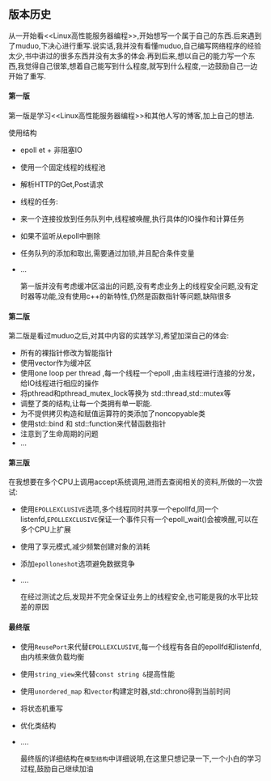 ## 版本历史 

从一开始看<<Linux高性能服务器编程>>,开始想写一个属于自己的东西.后来遇到了muduo,下决心进行重写.说实话,我并没有看懂muduo,自己编写网络程序的经验太少,书中讲过的很多东西并没有太多的体会.再到后来,想以自己的能力写一个东西,我觉得自己很笨,想着自己能写到什么程度,就写到什么程度,一边鼓励自己一边开始了重写.

####  第一版

第一版是学习<<Linux高性能服务器编程>>和其他人写的博客,加上自己的想法.

使用结构

- epoll et + 非阻塞IO 

- 使用一个固定线程的线程池

- 解析HTTP的Get,Post请求

- 线程的任务:

- 来一个连接投放到任务队列中,线程被唤醒,执行具体的IO操作和计算任务

- 如果不监听从epoll中删除

- 任务队列的添加和取出,需要通过加锁,并且配合条件变量

- ...

  第一版并没有考虑缓冲区溢出的问题,没有考虑业务上的线程安全问题,没有定时器等功能,没有使用c++的新特性,仍然是函数指针等问题,缺陷很多



#### 第二版

第二版是看过muduo之后,对其中内容的实践学习,希望加深自己的体会:

- 所有的裸指针修改为智能指针
- 使用vector作为缓冲区
- 使用one loop per thread ,每一个线程一个epoll ,由主线程进行连接的分发，给IO线程进行相应的操作
- 将pthread和pthread_mutex_lock等换为 std::thread,std::mutex等
- 调整了类的结构,让每一个类拥有单一职能.
- 为不提供拷贝构造和赋值运算符的类添加了noncopyable类
- 使用std::bind 和 std::function来代替函数指针
- 注意到了生命周期的问题
- ...

#### 第三版

在我想要在多个CPU上调用accept系统调用,进而去查阅相关的资料,所做的一次尝试:

- 使用`EPOLLEXCLUSIVE`选项,多个线程同时共享一个epollfd,同一个listenfd,`EPOLLEXCLUSIVE`保证一个事件只有一个epoll_wait()会被唤醒,可以在多个CPU上扩展

- 使用了享元模式,减少频繁创建对象的消耗

- 添加`epolloneshot`选项避免数据竞争

- ....

  在经过测试之后,发现并不完全保证业务上的线程安全,也可能是我的水平比较差的原因

#### 最终版

- 使用`ReusePort`来代替`EPOLLEXCLUSIVE`,每一个线程有各自的epollfd和listenfd,由内核来做负载均衡
- 使用`string_view`来代替`const string &`提高性能
- 使用`unordered_map` 和`vector`构建定时器,std::chrono得到当前时间

- 将状态机重写

- 优化类结构

- ....

  最终版的详细结构在`模型结构`中详细说明,在这里只想记录一下,一个小白的学习过程,鼓励自己继续加油



